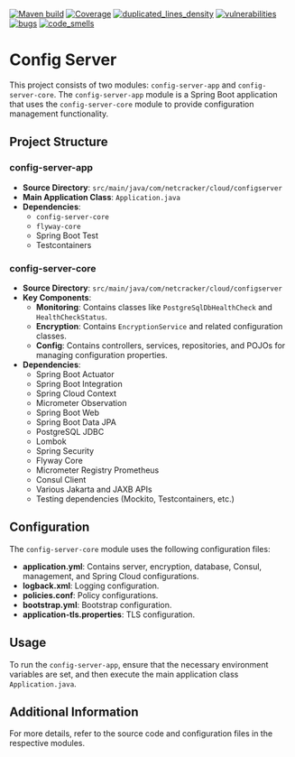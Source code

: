 [![Maven build](https://github.com/Netcracker/qubership-core-config-server/actions/workflows/maven-build.yaml/badge.svg)](https://github.com/Netcracker/qubership-core-config-server/actions/workflows/maven-build.yaml)
[![Coverage](https://sonarcloud.io/api/project_badges/measure?metric=coverage&project=Netcracker_qubership-core-config-server)](https://sonarcloud.io/summary/overall?id=Netcracker_qubership-core-config-server)
[![duplicated_lines_density](https://sonarcloud.io/api/project_badges/measure?metric=duplicated_lines_density&project=Netcracker_qubership-core-config-server)](https://sonarcloud.io/summary/overall?id=Netcracker_qubership-core-config-server)
[![vulnerabilities](https://sonarcloud.io/api/project_badges/measure?metric=vulnerabilities&project=Netcracker_qubership-core-config-server)](https://sonarcloud.io/summary/overall?id=Netcracker_qubership-core-config-server)
[![bugs](https://sonarcloud.io/api/project_badges/measure?metric=bugs&project=Netcracker_qubership-core-config-server)](https://sonarcloud.io/summary/overall?id=Netcracker_qubership-core-config-server)
[![code_smells](https://sonarcloud.io/api/project_badges/measure?metric=code_smells&project=Netcracker_qubership-core-config-server)](https://sonarcloud.io/summary/overall?id=Netcracker_qubership-core-config-server)


# Config Server

This project consists of two modules: `config-server-app` and `config-server-core`. The `config-server-app` module is a Spring Boot application that uses the `config-server-core` module to provide configuration management functionality.

## Project Structure

### config-server-app

- **Source Directory**: `src/main/java/com/netcracker/cloud/configserver`
- **Main Application Class**: `Application.java`
- **Dependencies**:
  - `config-server-core`
  - `flyway-core`
  - Spring Boot Test
  - Testcontainers

### config-server-core

- **Source Directory**: `src/main/java/com/netcracker/cloud/configserver`
- **Key Components**:
  - **Monitoring**: Contains classes like `PostgreSqlDbHealthCheck` and `HealthCheckStatus`.
  - **Encryption**: Contains `EncryptionService` and related configuration classes.
  - **Config**: Contains controllers, services, repositories, and POJOs for managing configuration properties.
- **Dependencies**:
  - Spring Boot Actuator
  - Spring Boot Integration
  - Spring Cloud Context
  - Micrometer Observation
  - Spring Boot Web
  - Spring Boot Data JPA
  - PostgreSQL JDBC
  - Lombok
  - Spring Security
  - Flyway Core
  - Micrometer Registry Prometheus
  - Consul Client
  - Various Jakarta and JAXB APIs
  - Testing dependencies (Mockito, Testcontainers, etc.)

## Configuration

The `config-server-core` module uses the following configuration files:

- **application.yml**: Contains server, encryption, database, Consul, management, and Spring Cloud configurations.
- **logback.xml**: Logging configuration.
- **policies.conf**: Policy configurations.
- **bootstrap.yml**: Bootstrap configuration.
- **application-tls.properties**: TLS configuration.

## Usage

To run the `config-server-app`, ensure that the necessary environment variables are set, and then execute the main application class `Application.java`.

## Additional Information

For more details, refer to the source code and configuration files in the respective modules.

